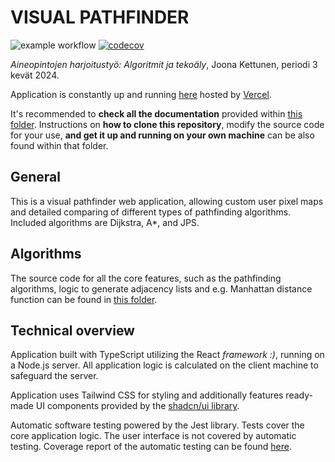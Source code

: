 # VISUAL PATHFINDER

![example workflow](https://github.com/joonarafael/visualpathfinder/actions/workflows/testing.yml/badge.svg) [![codecov](https://codecov.io/gh/joonarafael/visualpathfinder/graph/badge.svg?token=V8S1HKI7V1)](https://codecov.io/gh/joonarafael/visualpathfinder)

_Aineopintojen harjoitustyö: Algoritmit ja tekoäly_, Joona Kettunen, periodi 3 kevät 2024.

Application is constantly up and running [here](https://visualpathfinder.vercel.app/ "Visual Pathfinder") hosted by [Vercel](https://vercel.com/ "Vercel Homepage").

It's recommended to **check all the documentation** provided within [this folder](https://github.com/joonarafael/visualpathfinder/tree/main/documentation "Project Documentation Folder"). Instructions on **how to clone this repository**, modify the source code for your use, **and get it up and running on your own machine** can be also found within that folder.

## General

This is a visual pathfinder web application, allowing custom user pixel maps and detailed comparing of different types of pathfinding algorithms. Included algorithms are Dijkstra, A\*, and JPS.

## Algorithms

The source code for all the core features, such as the pathfinding algorithms, logic to generate adjacency lists and e.g. Manhattan distance function can be found in [this folder](https://github.com/joonarafael/visualpathfinder/tree/main/app/application/algorithms "Application Algorithm Folder").

## Technical overview

Application built with TypeScript utilizing the React _framework :)_, running on a Node.js server. All application logic is calculated on the client machine to safeguard the server.

Application uses Tailwind CSS for styling and additionally features ready-made UI components provided by the [shadcn/ui library](https://ui.shadcn.com/ "shadcn/ui Homepage").

Automatic software testing powered by the Jest library. Tests cover the core application logic. The user interface is not covered by automatic testing. Coverage report of the automatic testing can be found [here](https://app.codecov.io/gh/joonarafael/visualpathfinder "Codecov Report").
